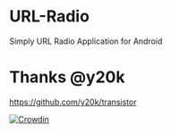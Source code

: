 # URL-Radio
 Simply URL Radio Application for Android
 
# Thanks @y20k
https://github.com/y20k/transistor

[![Crowdin](https://badges.crowdin.net/url-radio/localized.svg)](https://crowdin.com/project/url-radio)
